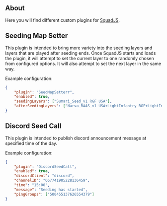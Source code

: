 ## About
Here you will find different custom plugins for [SquadJS](https://github.com/Team-Silver-Sphere/SquadJS).

## Seeding Map Setter
This plugin is intended to bring more variety into the seeding layers and layers that are played after seeding ends. Once SquadJS starts and loads the plugin, it will attempt to set the current layer to one randomly chosen from configured options. It will also attempt to set the next layer in the same way.

Example configuration:
```json
{
    "plugin": "SeedMapSetterr",
    "enabled": true,
    "seedingLayers": ["Sumari_Seed_v1 RGF USA"],
    "afterSeedingLayers": ["Narva_RAAS_v1 USA+LightInfantry RGF+LightInfantry"]
}
```

## Discord Seed Call
This plugin is intended to publish discord announcement message at specified time of the day.

Example configuration:
```json
{
    "plugin": "DiscordSeedCall",
    "enabled": true,
    "discordClient": "discord",
    "channelID": "667741905228136459",
    "time": "15:00",
    "message": "Seeding has started",
    "pingGroups": ["500455137626554379"]
}
```